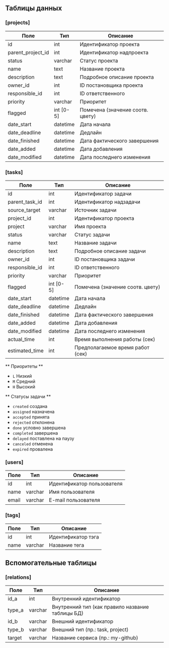 ## Таблицы данных

### [projects]

| Поле              | Тип        | Описание                             |
| ----------------- | ---------- | ------------------------------------ |
| id                | int        | Идентификатор проекта                |
| parent_project_id | int        | Идентификатор надпроекта             |
| status            | varchar    | Статус проекта                       |
| name              | text       | Название проекта                     |
| description       | text       | Подробное описание проекта           |
| owner_id          | int        | ID постановщика проекта              |
| responsible_id    | int        | ID ответственного                    |
| priority          | varchar    | Приоритет                            |
| flagged           | int [0-5]  | Помечена (значение соотв. цвету)     |
| date_start        | datetime   | Дата начала                          |
| date_deadline     | datetime   | Дедлайн                              |
| date_finished     | datetime   | Дата фактического завершения         |
| date_added        | datetime   | Дата добавления                      |
| date_modified     | datetime   | Дата последнего изменения            |


### [tasks]

| Поле           | Тип       | Описание                             |
| -------------- | --------- | ------------------------------------ |
| id             | int       | Идентификатор задачи                 |
| parent_task_id | int       | Идентификатор надзадачи              |
| source_target  | varchar   | Источник задачи                      |
| project_id     | int       | Идентификатор проекта                |
| project        | varchar   | Имя проекта                          |
| status         | varchar   | Статус задачи                        |
| name           | text      | Название задачи                      |
| description    | text      | Подробное описание задачи            |
| owner_id       | int       | ID постановщика задачи               |
| responsible_id | int       | ID ответственного                    |
| priority       | varchar   | Приоритет                            |
| flagged        | int [0-5] | Помечена (значение соотв. цвету)     |
| date_start     | datetime  | Дата начала                          |
| date_deadline  | datetime  | Дедлайн                              |
| date_finished  | datetime  | Дата фактического завершения         |
| date_added     | datetime  | Дата добавления                      |
| date_modified  | datetime  | Дата последнего изменения            |
| actual_time    | int       | Время выполнения работы (сек)        |
| estimated_time | int       | Предполагаемое время работ (сек)     |




** Приоритеты **

* `L` Низкий 
* `M` Средний 
* `H` Высокий 

** Статусы задачи **

* `created`   создана
* `assigned`  назначена
* `accepted`  принята
* `rejected`  отклонена
* `done`      условно завершена
* `completed` завершена
* `delayed`   поставлена на паузу
* `canceled`  отменена
* `expired`   провалена


### [users]

| Поле           | Тип      | Описание                             |
| -------------- | -------- | ------------------------------------ |
| id             | int      | Идентификатор пользователя           |
| name           | varchar  | Имя пользователя                     |
| email          | varchar  | E-mail пользователя                  |


### [tags]

| Поле           | Тип      | Описание                             |
| -------------- | -------- | ------------------------------------ |
| id             | int      | Идентификатор тэга                   |
| name           | varchar  | Название тега                        |

## Вспомогательные таблицы

### [relations]

| Поле   | Тип      | Описание                                         |
| ------ | -------- | ------------------------------------------------ |
| id_a   | int      | Внутренний идентификатор                         |
| type_a | varchar  | Внутренний тип (как правило название таблицы БД) |
| id_b   | varchar  | Внешний идентификатор                            |
| type_b | varchar  | Внешний тип (пр.: task, project)                 |
| target | varchar  | Название сервиса (пр.: my-github)                |






